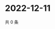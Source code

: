 # 2022-12-11

共 0 条

<!-- BEGIN WEIBO -->
<!-- 最后更新时间 Sun Dec 11 2022 13:12:28 GMT+0800 (China Standard Time) -->

<!-- END WEIBO -->
